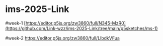 # ims-2025-Link
#week-1
[https://editor.p5js.org/zw3860/full/N345-MzR0](https://github.com/Link-wzz/ims-2025-Link/tree/main/p5sketches/ms-1)

#week-2
https://editor.p5js.org/zw3860/full/LlbdkVFua

